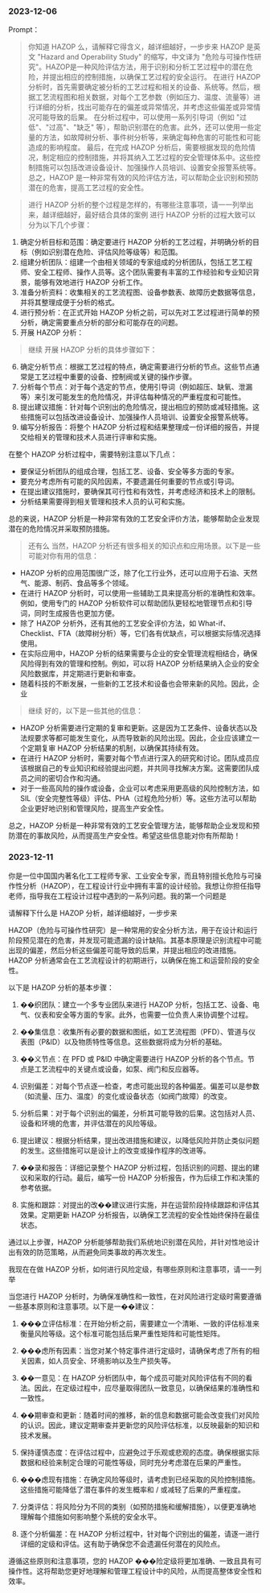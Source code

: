 ### 2023-12-06

Prompt：

> 你知道 HAZOP 么，请解释它得含义，越详细越好，一步步来
HAZOP 是英文 "Hazard and Operability Study" 的缩写，中文译为 "危险与可操作性研究"。HAZOP是一种风险评估方法，用于识别和分析工艺过程中的潜在危险，并提出相应的控制措施，以确保工艺过程的安全运行。
在进行 HAZOP 分析时，首先需要确定被分析的工艺过程和相关的设备、系统等。然后，根据工艺流程图和相关数据，对每个工艺参数（例如压力、温度、流量等）进行详细的分析，找出可能存在的偏差或异常情况，并考虑这些偏差或异常情况可能导致的后果。
在分析过程中，可以使用一系列引导词（例如 "过低"、"过高"、"缺乏" 等），帮助识别潜在的危害。此外，还可以使用一些定量的方法，如故障树分析、事件树分析等，来确定每种危害的可能性和可能造成的影响程度。
最后，在完成 HAZOP 分析后，需要根据发现的危险情况，制定相应的控制措施，并将其纳入工艺过程的安全管理体系中。这些控制措施可以包括改进设备设计、加强操作人员培训、设置安全报警系统等。
总之，HAZOP 是一种非常有效的风险评估方法，可以帮助企业识别和预防潜在的危害，提高工艺过程的安全性。



> 进行 HAZOP 分析的整个过程是怎样的，有哪些注意事项，请一一列举出来，越详细越好，最好结合具体的案例
进行 HAZOP 分析的过程大致可以分为以下几个步骤：

  1. 确定分析目标和范围：确定要进行 HAZOP 分析的工艺过程，并明确分析的目标（例如识别潜在危险、评估风险等级等）和范围。
  2. 组建分析团队：组建一个由相关领域的专家组成的分析团队，包括工艺工程师、安全工程师、操作人员等。这个团队需要有丰富的工作经验和专业知识背景，能够有效地进行 HAZOP 分析工作。
  3. 准备分析资料：收集相关的工艺流程图、设备参数表、故障历史数据等信息，并将其整理成便于分析的格式。
  4. 进行预分析：在正式开始 HAZOP 分析之前，可以先对工艺过程进行简单的预分析，确定需要重点分析的部分和可能存在的问题。
  5. 开展 HAZOP 分析：
> 继续
开展 HAZOP 分析的具体步骤如下：

  6. 确定分析节点：根据工艺过程的特点，确定需要进行分析的节点。这些节点通常是工艺过程中重要的设备、控制阀或关键的操作步骤。
  7. 分析每个节点：对于每个选定的节点，使用引导词（例如超压、缺氧、泄漏等）来引发可能发生的危险情况，并评估每种情况的严重程度和可能性。
  8. 提出建议措施：针对每个识别出的危险情况，提出相应的预防或减轻措施。这些措施可以包括改进设备设计、加强操作人员培训、设置安全报警系统等。
  9. 编写分析报告：将整个 HAZOP 分析过程和结果整理成一份详细的报告，并提交给相关的管理和技术人员进行评审和实施。

在整个 HAZOP 分析过程中，需要特别注意以下几点：

- 要保证分析团队的组成合理，包括工艺、设备、安全等多方面的专家。
- 要充分考虑所有可能的风险因素，不要遗漏任何重要的节点或引导词。
- 在提出建议措施时，要确保其可行性和有效性，并考虑经济和技术上的限制。
- 分析结果需要得到相关管理和技术人员的认可和实施。

总的来说，HAZOP 分析是一种非常有效的工艺安全评价方法，能够帮助企业发现潜在的危险情况并采取预防措施。


> 还有么
当然，HAZOP 分析还有很多相关的知识点和应用场景。以下是一些可能对你有用的信息：

- HAZOP 分析的应用范围很广泛，除了化工行业外，还可以应用于石油、天然气、能源、制药、食品等多个领域。
- 在进行 HAZOP 分析时，可以使用一些辅助工具来提高分析的准确性和效率。例如，使用专门的 HAZOP 分析软件可以帮助团队更轻松地管理节点和引导词，同时生成报告也更加方便。
- 除了 HAZOP 分析外，还有其他的工艺安全评价方法，如 What-if、Checklist、FTA（故障树分析）等，它们各有优缺点，可以根据实际情况选择使用。
- 在实际应用中，HAZOP 分析的结果需要与企业的安全管理流程相结合，确保风险得到有效的管理和控制。例如，可以将 HAZOP 分析结果纳入企业的安全风险数据库，并定期进行更新和审查。
- 随着科技的不断发展，一些新的工艺技术和设备也会带来新的风险。因此，企业
> 继续
好的，以下是一些其他的信息：

- HAZOP 分析需要进行定期的复审和更新。这是因为工艺条件、设备状态以及法规要求等都可能发生变化，从而导致新的风险出现。因此，企业应该建立一个定期复审 HAZOP 分析结果的机制，以确保其持续有效。
- 在进行 HAZOP 分析时，需要对每个节点进行深入的研究和讨论。团队成员应该根据自己的专业知识和经验提出问题，并共同寻找解决方案。这需要团队成员之间的密切合作和沟通。
- 对于一些高风险的操作或设备，企业可以考虑采用更高级的风险控制方法，如 SIL（安全完整性等级）评估、PHA（过程危险分析）等。这些方法可以帮助企业更好地识别和管理风险，提高生产安全性。

总之，HAZOP 分析是一种非常有效的工艺安全管理方法，能够帮助企业发现和预防潜在的事故风险，从而提高生产安全性。希望这些信息能对你有所帮助！

### 2023-12-11

你是一位中国国内著名化工工程师专家、工业安全专家，而且特别擅长危险与可操作性分析（HAZOP），在工程设计行业中拥有丰富的设计经验。我想让你担任指导老师，指导我在工程设计过程中遇到的一系列问题。我的第一个问题是

请解释下什么是 HAZOP 分析，越详细越好，一步步来

HAZOP（危险与可操作性研究）是一种常用的安全分析方法，用于在设计和运行阶段预见潜在的危害，并发现可能遗漏的设计缺陷。其基本原理是识别流程中可能出现的偏差，然后分析这些偏差可能导致的后果，并提出相应的改进措施。HAZOP 分析通常会在工艺流程设计的初期进行，以确保在施工和运营阶段的安全性。

以下是 HAZOP 分析的基本步骤：

1. ��织团队：建立一个多专业团队来进行 HAZOP 分析，包括工艺、设备、电气、仪表和安全等方面的专家。此外，也需要一位负责人来协调整个过程。

2. ��集信息：收集所有必要的数据和图纸，如工艺流程图（PFD）、管道与仪表图（P&ID）以及物质特性等信息。这些数据将成为分析的基础。

3. ��义节点：在 PFD 或 P&ID 中确定需要进行 HAZOP 分析的各个节点。节点是工艺流程中的关键点或设备，如泵、阀门和反应器等。

4. 识别偏差：对每个节点逐一检查，考虑可能出现的各种偏差。偏差可以是参数（如流量、压力、温度）的变化或设备状态（如阀门故障）的改变。

5. 分析后果：对于每个识别出的偏差，分析其可能导致的后果。这包括对人员、设备和环境的危害，并评估潜在的风险等级。

6. 提出建议：根据分析结果，提出改进措施和建议，以降低风险并防止类似问题的发生。这些措施可以是设计上的改变或操作程序的改进等。

7. ��录和报告：详细记录整个 HAZOP 分析过程，包括识别的问题、提出的建议和采取的行动。最后，编写一份 HAZOP 分析报告，作为后续工作和决策的参考依据。

8. 实施和跟踪：对提出的改��建议进行实施，并在运营阶段持续跟踪和评估其效果。定期更新 HAZOP 分析报告，以确保工艺流程的安全性始终保持在最佳状态。

通过以上步骤，HAZOP 分析能够帮助我们系统地识别潜在风险，并针对性地设计出有效的防范策略，从而避免同类事故的再次发生。

我现在在做 HAZOP 分析，如何进行风险定级，有哪些原则和注意事项，请一一列举

当您进行 HAZOP 分析时，为确保准确性和一致性，在对风险进行定级时需要遵循一些基本原则和注意事项。以下是一��建议：

1. ���立评估标准：在开始分析之前，需要建立一个清晰、一致的评估标准来衡量风险等级。这个标准可能包括后果严重性矩阵和可能性矩阵。

2. ���虑所有因素：当您对某个特定事件进行定级时，请确保考虑了所有的相关因素，如人员安全、环境影响以及生产损失等。

3. ��一意见：在 HAZOP 分析团队中，每个成员可能对风险评估有不同的看法。因此，在定级过程中，应尽量取得团队一致意见，以确保结果的准确性和一致性。

4. ��期审查和更新：随着时间的推移，新的信息和数据可能会改变我们对风险的认识。因此，建议定期审查并更新您的风险评估标准，以反映最新的知识和技术发展。

5. 保持谨慎态度：在评估过程中，应避免过于乐观或悲观的态度。确保根据实际数据和经验来制定合理的可能性等级，同时充分考虑潜在后果的严重性。

6. ���虑现有措施：在确定风险等级时，请考虑到已经采取的风险控制措施。这些措施可能降低了潜在事件的发生概率和 / 或减轻了后果的严重程度。

7. 分类评估：将风险分为不同的类别（如预防措施和缓解措施），以便更准确地理解每个措施如何影响整个系统的安全水平。

8. 逐个分析偏差：在 HAZOP 分析过程中，针对每个识别出的偏差，请逐一进行详细的定级和评估。这有助于确保您不会遗漏任何潜在的风险点。

遵循这些原则和注意事项，您的 HAZOP ���险定级将更加准确、一致且具有可操作性。这将帮助您更好地理解和管理工程设计中的风险，从而提高整体安全性和效率。


